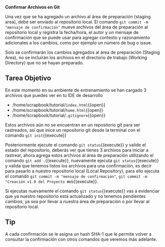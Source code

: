 **Confirmar Archivos en Git**

Una vez que se ha agregado un archivo al área de preparación (staging area), debe ser enviado al repositorio local. El comando `git commit -m "mensaje de confirmación"` mueve archivos del área de preparación al repositorio local y registra la fecha/hora, el autor y un mensaje de confirmación que se puede usar para agregar contexto y razonamiento adicionales a los cambios, como por ejemplo un número de bug o issue.

Solo se confirmarán los cambios agregados al área de preparación (Staging Area), no se incluirán los archivos en el directorio de trabajo (Working Directory) que no se hayan preparado.

## Tarea Objetivo

En este momento en su ambiente de entrenamiento se han cargado 3 archivos que puedes ver en tu IDE de desarrollo

* /home/scrapbook/tutorial/`index.html`{{open}}
* /home/scrapbook/tutorial/`home.html`{{open}}
* /home/scrapbook/tutorial/`.gitignore`{{open}}

Estos archivos aún no se encuentran en un repositorio git para ser rastreados, así que inice un repositorio git desde la terminal con el comando `git init`{{execute}}

Posteriormente ejecute el comando `git status`{{execute}} y valide el estado del repositorio, deberás ver que tienes 3 archivos para iniciar a rastrear, ahora agrega estos archivos al área de preparación utilizando el comando `git add .`{{execute}}, nuevamente ejecuta `git status`{{execute}} y valida que tenemos listos los archivos para una confirmación, es decir para pasarlo a nuestro repositorio local (Local Repository), para ello ejecuta el comando `git commit -m "mensaje de confirmación"`, `git commit -m "Creación v1.0 del Proyecto Web`{{execute}}.

Si ejecutas nuevamente el comando `git status`{{execute}} vas a evidenciar que ya nuestro repositorio está actualizado y no tenemos pendientes cambios, ya sea por llevar a nuestra área de preparación o por llevar al repositorio local.


## Tip

A cada confirmación se le asigna un hash SHA-1 que le permite volver a consultar la confirmación con otros comandos que veremos más adelante.